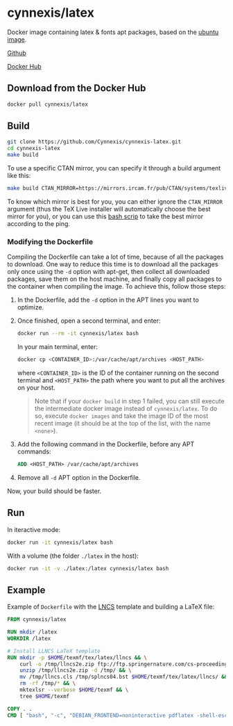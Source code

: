 # cynnexis/latex

Docker image containing latex & fonts apt packages, based on the [ubuntu image](https://hub.docker.com/_/ubuntu).

[Github][github-link]

[Docker Hub][dockerhub-link]

## Download from the Docker Hub

```bash
docker pull cynnexis/latex
```

## Build

```bash
git clone https://github.com/Cynnexis/cynnexis-latex.git
cd cynnexis-latex
make build
```

To use a specific CTAN mirror, you can specify it through a build argument like this:

```bash
make build CTAN_MIRROR=https://mirrors.ircam.fr/pub/CTAN/systems/texlive/tlnet/
```

To know which mirror is best for you, you can either ignore the `CTAN_MIRROR` argument (thus the TeX Live installer will automatically choose the best mirror for you), or you can use this [bash scrip](https://gist.github.com/Cynnexis/1b9ce548f1d74bbff9fb13d6c89de268) to take the best mirror according to the ping.

### Modifying the Dockerfile

Compiling the Dockerfile can take a lot of time, because of all the packages to download.
One way to reduce this time is to download all the packages only once using the `-d` option with apt-get, then collect all downloaded packages, save them on the host machine, and finally copy all packages to the container when compiling the image.
To achieve this, follow those steps:

1. In the Dockerfile, add the `-d` option in the APT lines you want to optimize.

2. Once finished, open a second terminal, and enter:
	```bash
	docker run --rm -it cynnexis/latex bash
	```
	In your main terminal, enter:
	```bash
	docker cp <CONTAINER_ID>:/var/cache/apt/archives <HOST_PATH>
	```
	where `<CONTAINER_ID>` is the ID of the container running on the second terminal and `<HOST_PATH>` the path where you want to put all the archives on your host.
	> Note that if your `docker build` in step 1 failed, you can still execute the intermediate docker image instead of `cynnexis/latex`. To do so, execute `docker images` and take the image ID of the most recent image (it should be at the top of the list, with the name `<none>`).

3. Add the following command in the Dockerfile, before any APT commands:
	```Dockerfile
	ADD <HOST_PATH> /var/cache/apt/archives
	```

4. Remove all `-d` APT option in the Dockerfile.

Now, your build should be faster.

## Run

In iteractive mode:

```bash
docker run -it cynnexis/latex bash
```

With a volume (the folder `./latex` in the host):

```bash
docker run -it -v ./latex:/latex cynnexis/latex bash
```

## Example

Example of `Dockerfile` with the [LNCS](https://www.springer.com/gp/computer-science/lncs/conference-proceedings-guidelines) template and building a LaTeX file:

```Dockerfile
FROM cynnexis/latex

RUN mkdir /latex
WORKDIR /latex

# Install LLNCS LaTeX template
RUN mkdir -p $HOME/texmf/tex/latex/llncs && \
	curl -o /tmp/llncs2e.zip ftp://ftp.springernature.com/cs-proceeding/llncs/llncs2e.zip && \
	unzip /tmp/llncs2e.zip -d /tmp/ && \
	mv /tmp/llncs.cls /tmp/splncs04.bst $HOME/texmf/tex/latex/llncs/ && \
	rm -rf /tmp/* && \
	mktexlsr --verbose $HOME/texmf && \
	tree $HOME/texmf

COPY . .
CMD [ "bash", "-c", "DEBIAN_FRONTEND=noninteractive pdflatex -shell-escape -halt-on-error /latex/my-latex.tex" ]
```

[github-link]: https://github.com/Cynnexis/cynnexis-latex
[dockerhub-link]: https://hub.docker.com/r/cynnexis/latex
